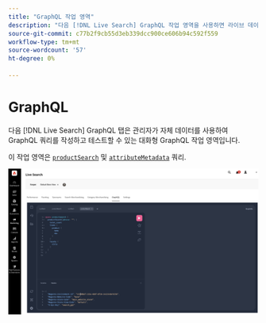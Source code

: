 ```yaml
---
title: "GraphQL 작업 영역"
description: "다음 [!DNL Live Search] GraphQL 작업 영역을 사용하면 라이브 데이터로 쿼리를 작성할 수 있습니다."
source-git-commit: c77b2f9cb55d3eb339dcc900ce606b94c592f559
workflow-type: tm+mt
source-wordcount: '57'
ht-degree: 0%

---
```


# GraphQL

다음 [!DNL Live Search] GraphQL 탭은 관리자가 자체 데이터를 사용하여 GraphQL 쿼리를 작성하고 테스트할 수 있는 대화형 GraphQL 작업 영역입니다.

이 작업 영역은 [`productSearch`](https://developer.adobe.com/commerce/services/graphql/live-search/product-search/) 및 [`attributeMetadata`](https://developer.adobe.com/commerce/services/graphql/live-search/attribute-metadata/) 쿼리.

![GraphQL 작업 영역](assets/graphql.png)
